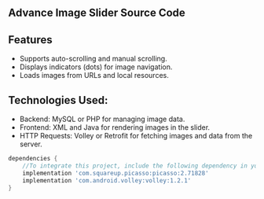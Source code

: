 ## Advance Image Slider Source Code

## Features
- Supports auto-scrolling and manual scrolling.
- Displays indicators (dots) for image navigation.
- Loads images from URLs and local resources.

## Technologies Used:
- Backend: MySQL or PHP for managing image data.
- Frontend: XML and Java for rendering images in the slider.
- HTTP Requests: Volley or Retrofit for fetching images and data from the server.


```groovy 
dependencies {
    //To integrate this project, include the following dependency in your build.gradle (app-level) file:
    implementation 'com.squareup.picasso:picasso:2.71828'
    implementation 'com.android.volley:volley:1.2.1'
}
